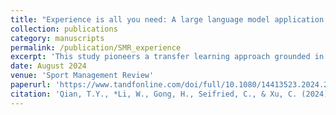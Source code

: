 ```yaml
---
title: "Experience is all you need: A large language model application of fine-tuned GPT-3.5 and RoBERTa for aspect-based sentiment analysis of college football stadium reviews"
collection: publications
category: manuscripts
permalink: /publication/SMR_experience
excerpt: 'This study pioneers a transfer learning approach grounded in a post-positivism paradigm, underpinned by an integrative customer experience framework for aspect-based sentiment analysis of user-generated content, shedding light on the complexity of the college football game day experience. Three fine-tuned large language models were employed to qualitatively identify and quantitatively analyze customer experience from Tripadvisor reviews on college football stadiums. Our findings indicated that fans’ positive reactions to stimuli related to core (game dynamics), functional (facilities/services), emotional (intense feelings), and socialization (fan interactions/bonding) significantly increased the likelihood of them giving a five-star rating. Mitigating negative experiences across functional, emotional, socialization, safety, and monetary experience was crucial for achieving a top rating, with reducing negative functional issues and safety concerns having the greatest positive impact. Our study contributes to the sport management literature by establishing a unified view of customer experience, enabling a holistic conceptualization and operationalization of customer experience in spectator sports. Empirically, our research proposes targeted strategies to manage customer experience in college football and offers sport management professionals ready-to-use large language models along with detailed deployment guidelines tailored for distinct use cases.'
date: August 2024
venue: 'Sport Management Review'
paperurl: 'https://www.tandfonline.com/doi/full/10.1080/14413523.2024.2386467'
citation: 'Qian, T.Y., *Li, W., Gong, H., Seifried, C., & Xu, C. (2024). Experience is all you need: A large language model application of fine-tuned GPT-3.5 and RoBERTa for aspect-based sentiment analysis of college football stadium reviews. <i>Sport Management Review</i>.'
---
```

